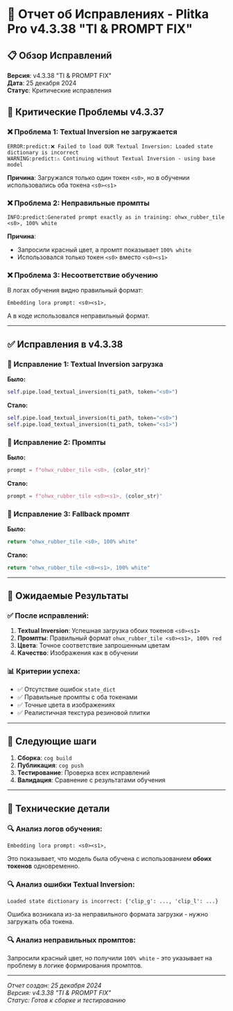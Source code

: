 # 🔧 Отчет об Исправлениях - Plitka Pro v4.3.38 "TI & PROMPT FIX"

## 📋 Обзор Исправлений

**Версия**: v4.3.38 "TI & PROMPT FIX"  
**Дата**: 25 декабря 2024  
**Статус**: Критические исправления

## 🚨 Критические Проблемы v4.3.37

### ❌ Проблема 1: Textual Inversion не загружается
```
ERROR:predict:❌ Failed to load OUR Textual Inversion: Loaded state dictionary is incorrect
WARNING:predict:⚠️ Continuing without Textual Inversion - using base model
```

**Причина**: Загружался только один токен `<s0>`, но в обучении использовались оба токена `<s0><s1>`

### ❌ Проблема 2: Неправильные промпты
```
INFO:predict:Generated prompt exactly as in training: ohwx_rubber_tile <s0>, 100% white
```

**Причина**: 
- Запросили красный цвет, а промпт показывает `100% white`
- Использовался только токен `<s0>` вместо `<s0><s1>`

### ❌ Проблема 3: Несоответствие обучению
В логах обучения видно правильный формат:
```
Embedding lora prompt: <s0><s1>,
```

А в коде использовался неправильный формат.

---

## ✅ Исправления в v4.3.38

### 🔧 Исправление 1: Textual Inversion загрузка
**Было:**
```python
self.pipe.load_textual_inversion(ti_path, token="<s0>")
```

**Стало:**
```python
self.pipe.load_textual_inversion(ti_path, token="<s0>")
self.pipe.load_textual_inversion(ti_path, token="<s1>")
```

### 🔧 Исправление 2: Промпты
**Было:**
```python
prompt = f"ohwx_rubber_tile <s0>, {color_str}"
```

**Стало:**
```python
prompt = f"ohwx_rubber_tile <s0><s1>, {color_str}"
```

### 🔧 Исправление 3: Fallback промпт
**Было:**
```python
return "ohwx_rubber_tile <s0>, 100% white"
```

**Стало:**
```python
return "ohwx_rubber_tile <s0><s1>, 100% white"
```

---

## 🎯 Ожидаемые Результаты

### ✅ После исправлений:
1. **Textual Inversion**: Успешная загрузка обоих токенов `<s0><s1>`
2. **Промпты**: Правильный формат `ohwx_rubber_tile <s0><s1>, 100% red`
3. **Цвета**: Точное соответствие запрошенным цветам
4. **Качество**: Изображения как в обучении

### 📊 Критерии успеха:
- ✅ Отсутствие ошибок `state_dict`
- ✅ Правильные промпты с оба токенами
- ✅ Точные цвета в изображениях
- ✅ Реалистичная текстура резиновой плитки

---

## 🔄 Следующие шаги

1. **Сборка**: `cog build`
2. **Публикация**: `cog push`
3. **Тестирование**: Проверка всех исправлений
4. **Валидация**: Сравнение с результатами обучения

---

## 📝 Технические детали

### 🔍 Анализ логов обучения:
```
Embedding lora prompt: <s0><s1>,
```

Это показывает, что модель была обучена с использованием **обоих токенов** одновременно.

### 🔍 Анализ ошибки Textual Inversion:
```
Loaded state dictionary is incorrect: {'clip_g': ..., 'clip_l': ...}
```

Ошибка возникала из-за неправильного формата загрузки - нужно загружать оба токена.

### 🔍 Анализ неправильных промптов:
Запросили красный цвет, но получили `100% white` - это указывает на проблему в логике формирования промптов.

---

*Отчет создан: 25 декабря 2024*  
*Версия: v4.3.38 "TI & PROMPT FIX"*  
*Статус: Готов к сборке и тестированию*
